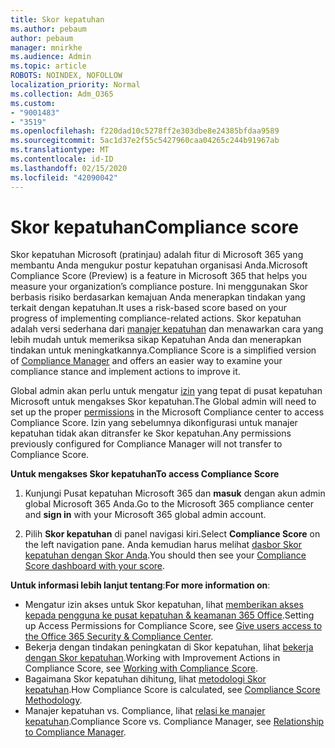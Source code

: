 ```yaml
---
title: Skor kepatuhan
ms.author: pebaum
author: pebaum
manager: mnirkhe
ms.audience: Admin
ms.topic: article
ROBOTS: NOINDEX, NOFOLLOW
localization_priority: Normal
ms.collection: Adm_O365
ms.custom:
- "9001483"
- "3519"
ms.openlocfilehash: f220dad10c5278ff2e303dbe8e24385bfdaa9589
ms.sourcegitcommit: 5ac1d37e2f55c5427960caa04265c244b91967ab
ms.translationtype: MT
ms.contentlocale: id-ID
ms.lasthandoff: 02/15/2020
ms.locfileid: "42090042"
---
```

# <a name="compliance-score"></a><span data-ttu-id="885c2-102">Skor kepatuhan</span><span class="sxs-lookup"><span data-stu-id="885c2-102">Compliance score</span></span>

<span data-ttu-id="885c2-103">Skor kepatuhan Microsoft (pratinjau) adalah fitur di Microsoft 365 yang membantu Anda mengukur postur kepatuhan organisasi Anda.</span><span class="sxs-lookup"><span data-stu-id="885c2-103">Microsoft Compliance Score (Preview) is a feature in Microsoft 365 that helps you measure your organization’s compliance posture.</span></span> <span data-ttu-id="885c2-104">Ini menggunakan Skor berbasis risiko berdasarkan kemajuan Anda menerapkan tindakan yang terkait dengan kepatuhan.</span><span class="sxs-lookup"><span data-stu-id="885c2-104">It uses a risk-based score based on your progress of implementing compliance-related actions.</span></span>   <span data-ttu-id="885c2-105">Skor kepatuhan adalah versi sederhana dari [manajer kepatuhan](https://docs.microsoft.com/en-us/microsoft-365/compliance/compliance-manager-overview) dan menawarkan cara yang lebih mudah untuk memeriksa sikap Kepatuhan Anda dan menerapkan tindakan untuk meningkatkannya.</span><span class="sxs-lookup"><span data-stu-id="885c2-105">Compliance Score is a simplified version of [Compliance Manager](https://docs.microsoft.com/en-us/microsoft-365/compliance/compliance-manager-overview) and offers an easier way to examine your compliance stance and implement actions to improve it.</span></span> 

<span data-ttu-id="885c2-106">Global admin akan perlu untuk mengatur [izin](https://docs.microsoft.com/en-us/microsoft-365/security/office-365-security/permissions-in-the-security-and-compliance-center) yang tepat di pusat kepatuhan Microsoft untuk mengakses Skor kepatuhan.</span><span class="sxs-lookup"><span data-stu-id="885c2-106">The Global admin will need to set up the proper [permissions](https://docs.microsoft.com/en-us/microsoft-365/security/office-365-security/permissions-in-the-security-and-compliance-center) in the Microsoft Compliance center to access Compliance Score.</span></span>  <span data-ttu-id="885c2-107">Izin yang sebelumnya dikonfigurasi untuk manajer kepatuhan tidak akan ditransfer ke Skor kepatuhan.</span><span class="sxs-lookup"><span data-stu-id="885c2-107">Any permissions previously configured for Compliance Manager will not transfer to Compliance Score.</span></span>

<span data-ttu-id="885c2-108">**Untuk mengakses Skor kepatuhan**</span><span class="sxs-lookup"><span data-stu-id="885c2-108">**To access Compliance Score**</span></span>

1. <span data-ttu-id="885c2-109">Kunjungi Pusat kepatuhan Microsoft 365 dan **masuk** dengan akun admin global Microsoft 365 Anda.</span><span class="sxs-lookup"><span data-stu-id="885c2-109">Go to the Microsoft 365 compliance center and **sign in** with your Microsoft 365 global admin account.</span></span>

2. <span data-ttu-id="885c2-110">Pilih **Skor kepatuhan** di panel navigasi kiri.</span><span class="sxs-lookup"><span data-stu-id="885c2-110">Select **Compliance Score** on the left navigation pane.</span></span> <span data-ttu-id="885c2-111">Anda kemudian harus melihat [dasbor Skor kepatuhan dengan Skor Anda](https://docs.microsoft.com/en-us/microsoft-365/compliance/compliance-score-setup#understand-the-compliance-score-dashboard).</span><span class="sxs-lookup"><span data-stu-id="885c2-111">You should then see your [Compliance Score dashboard with your score](https://docs.microsoft.com/en-us/microsoft-365/compliance/compliance-score-setup#understand-the-compliance-score-dashboard).</span></span>
 

<span data-ttu-id="885c2-112">**Untuk informasi lebih lanjut tentang**:</span><span class="sxs-lookup"><span data-stu-id="885c2-112">**For more information on**:</span></span>

- <span data-ttu-id="885c2-113">Mengatur izin akses untuk Skor kepatuhan, lihat [memberikan akses kepada pengguna ke pusat kepatuhan & keamanan 365 Office](https://docs.microsoft.com/en-us/microsoft-365/security/office-365-security/grant-access-to-the-security-and-compliance-center).</span><span class="sxs-lookup"><span data-stu-id="885c2-113">Setting up Access Permissions for Compliance Score, see [Give users access to the Office 365 Security & Compliance Center](https://docs.microsoft.com/en-us/microsoft-365/security/office-365-security/grant-access-to-the-security-and-compliance-center).</span></span>
- <span data-ttu-id="885c2-114">Bekerja dengan tindakan peningkatan di Skor kepatuhan, lihat [bekerja dengan Skor kepatuhan](https://docs.microsoft.com/en-us/microsoft-365/compliance/working-with-compliance-score).</span><span class="sxs-lookup"><span data-stu-id="885c2-114">Working with Improvement Actions in Compliance Score, see  [Working with Compliance Score](https://docs.microsoft.com/en-us/microsoft-365/compliance/working-with-compliance-score).</span></span>
- <span data-ttu-id="885c2-115">Bagaimana Skor kepatuhan dihitung, lihat [metodologi Skor kepatuhan](https://docs.microsoft.com/en-us/microsoft-365/compliance/compliance-score-methodology).</span><span class="sxs-lookup"><span data-stu-id="885c2-115">How Compliance Score is calculated, see [Compliance Score Methodology](https://docs.microsoft.com/en-us/microsoft-365/compliance/compliance-score-methodology).</span></span>
- <span data-ttu-id="885c2-116">Manajer kepatuhan vs. Compliance, lihat [relasi ke manajer kepatuhan](https://docs.microsoft.com/en-us/microsoft-365/compliance/compliance-score#relationship-to-compliance-manager).</span><span class="sxs-lookup"><span data-stu-id="885c2-116">Compliance Score vs. Compliance Manager, see [Relationship to Compliance Manager](https://docs.microsoft.com/en-us/microsoft-365/compliance/compliance-score#relationship-to-compliance-manager).</span></span>

